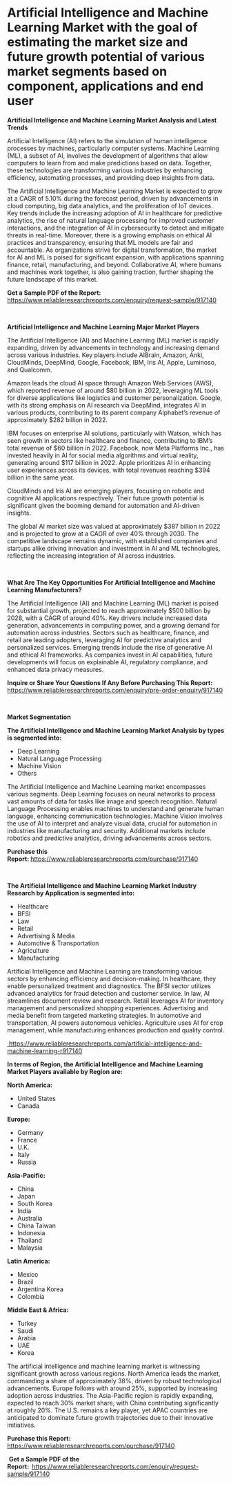 <p><h1>Artificial Intelligence and Machine Learning Market with the goal of estimating the market size and future growth potential of various market segments based on component, applications and end user</h1></p><p><strong>Artificial Intelligence and Machine Learning Market Analysis and Latest Trends</strong></p>
<p><p>Artificial Intelligence (AI) refers to the simulation of human intelligence processes by machines, particularly computer systems. Machine Learning (ML), a subset of AI, involves the development of algorithms that allow computers to learn from and make predictions based on data. Together, these technologies are transforming various industries by enhancing efficiency, automating processes, and providing deep insights from data.</p><p>The Artificial Intelligence and Machine Learning Market is expected to grow at a CAGR of 5.10% during the forecast period, driven by advancements in cloud computing, big data analytics, and the proliferation of IoT devices. Key trends include the increasing adoption of AI in healthcare for predictive analytics, the rise of natural language processing for improved customer interactions, and the integration of AI in cybersecurity to detect and mitigate threats in real-time. Moreover, there is a growing emphasis on ethical AI practices and transparency, ensuring that ML models are fair and accountable. As organizations strive for digital transformation, the market for AI and ML is poised for significant expansion, with applications spanning finance, retail, manufacturing, and beyond. Collaborative AI, where humans and machines work together, is also gaining traction, further shaping the future landscape of this market.</p></p>
<p><strong>Get a Sample PDF of the Report:&nbsp;</strong> <a href="https://www.reliableresearchreports.com/enquiry/request-sample/917140?utm_campaign=3029&utm_medium=2&utm_source=Github&utm_content=ia&utm_term=16042025&utm_id=artificial-intelligence-and-machine-learning">https://www.reliableresearchreports.com/enquiry/request-sample/917140</a></p>
<p>&nbsp;</p>
<p><strong>Artificial Intelligence and Machine Learning Major Market Players</strong></p>
<p><p>The Artificial Intelligence (AI) and Machine Learning (ML) market is rapidly expanding, driven by advancements in technology and increasing demand across various industries. Key players include AIBrain, Amazon, Anki, CloudMinds, DeepMind, Google, Facebook, IBM, Iris AI, Apple, Luminoso, and Qualcomm. </p><p>Amazon leads the cloud AI space through Amazon Web Services (AWS), which reported revenue of around $80 billion in 2022, leveraging ML tools for diverse applications like logistics and customer personalization. Google, with its strong emphasis on AI research via DeepMind, integrates AI in various products, contributing to its parent company Alphabet’s revenue of approximately $282 billion in 2022.</p><p>IBM focuses on enterprise AI solutions, particularly with Watson, which has seen growth in sectors like healthcare and finance, contributing to IBM’s total revenue of $60 billion in 2022. Facebook, now Meta Platforms Inc., has invested heavily in AI for social media algorithms and virtual reality, generating around $117 billion in 2022. Apple prioritizes AI in enhancing user experiences across its devices, with total revenues reaching $394 billion in the same year.</p><p>CloudMinds and Iris AI are emerging players, focusing on robotic and cognitive AI applications respectively. Their future growth potential is significant given the booming demand for automation and AI-driven insights.</p><p>The global AI market size was valued at approximately $387 billion in 2022 and is projected to grow at a CAGR of over 40% through 2030. The competitive landscape remains dynamic, with established companies and startups alike driving innovation and investment in AI and ML technologies, reflecting the increasing integration of AI across industries.</p></p>
<p>&nbsp;</p>
<p><strong>What Are The Key Opportunities For Artificial Intelligence and Machine Learning Manufacturers?</strong></p>
<p><p>The Artificial Intelligence (AI) and Machine Learning (ML) market is poised for substantial growth, projected to reach approximately $500 billion by 2028, with a CAGR of around 40%. Key drivers include increased data generation, advancements in computing power, and a growing demand for automation across industries. Sectors such as healthcare, finance, and retail are leading adopters, leveraging AI for predictive analytics and personalized services. Emerging trends include the rise of generative AI and ethical AI frameworks. As companies invest in AI capabilities, future developments will focus on explainable AI, regulatory compliance, and enhanced data privacy measures.</p></p>
<p><strong>Inquire or Share Your Questions If Any Before Purchasing This Report:</strong> <a href="https://www.reliableresearchreports.com/enquiry/pre-order-enquiry/917140?utm_campaign=3029&utm_medium=2&utm_source=Github&utm_content=ia&utm_term=16042025&utm_id=artificial-intelligence-and-machine-learning">https://www.reliableresearchreports.com/enquiry/pre-order-enquiry/917140</a></p>
<p>&nbsp;</p>
<p><strong>Market Segmentation</strong></p>
<p><strong>The Artificial Intelligence and Machine Learning Market Analysis by types is segmented into:</strong></p>
<p><ul><li>Deep Learning</li><li>Natural Language Processing</li><li>Machine Vision</li><li>Others</li></ul></p>
<p><p>The Artificial Intelligence and Machine Learning market encompasses various segments. Deep Learning focuses on neural networks to process vast amounts of data for tasks like image and speech recognition. Natural Language Processing enables machines to understand and generate human language, enhancing communication technologies. Machine Vision involves the use of AI to interpret and analyze visual data, crucial for automation in industries like manufacturing and security. Additional markets include robotics and predictive analytics, driving advancements across sectors.</p></p>
<p><strong>Purchase this Report:&nbsp;</strong><a href="https://www.reliableresearchreports.com/purchase/917140?utm_campaign=3029&utm_medium=2&utm_source=Github&utm_content=ia&utm_term=16042025&utm_id=artificial-intelligence-and-machine-learning">https://www.reliableresearchreports.com/purchase/917140</a></p>
<p>&nbsp;</p>
<p><strong>The Artificial Intelligence and Machine Learning Market Industry Research by Application is segmented into:</strong></p>
<p><ul><li>Healthcare</li><li>BFSI</li><li>Law</li><li>Retail</li><li>Advertising & Media</li><li>Automotive & Transportation</li><li>Agriculture</li><li>Manufacturing</li></ul></p>
<p><p>Artificial Intelligence and Machine Learning are transforming various sectors by enhancing efficiency and decision-making. In healthcare, they enable personalized treatment and diagnostics. The BFSI sector utilizes advanced analytics for fraud detection and customer service. In law, AI streamlines document review and research. Retail leverages AI for inventory management and personalized shopping experiences. Advertising and media benefit from targeted marketing strategies. In automotive and transportation, AI powers autonomous vehicles. Agriculture uses AI for crop management, while manufacturing enhances production and quality control.</p></p>
<p><a href="https://www.reliableresearchreports.com/artificial-intelligence-and-machine-learning-r917140?utm_campaign=3029&utm_medium=2&utm_source=Github&utm_content=ia&utm_term=16042025&utm_id=artificial-intelligence-and-machine-learning">&nbsp;https://www.reliableresearchreports.com/artificial-intelligence-and-machine-learning-r917140</a></p>
<p><strong>In terms of Region, the Artificial Intelligence and Machine Learning Market Players available by Region are:</strong></p>
<p>
    <p> <strong> North America: </strong>
        <ul>
            <li>United States</li>
            <li>Canada</li>
        </ul>
        </p> 
    <p> <strong> Europe: </strong>
        <ul>
            <li>Germany</li>
            <li>France</li>
            <li>U.K.</li>
            <li>Italy</li>
            <li>Russia</li>
        </ul>
        </p> 
    <p> <strong> Asia-Pacific: </strong>
        <ul>
            <li>China</li>
            <li>Japan</li>
            <li>South Korea</li>
            <li>India</li>
            <li>Australia</li>
            <li>China Taiwan</li>
            <li>Indonesia</li>
            <li>Thailand</li>
            <li>Malaysia</li>
        </ul>
        </p> 
    <p> <strong> Latin America: </strong>
        <ul>
            <li>Mexico</li>
            <li>Brazil</li>
            <li>Argentina Korea</li>
            <li>Colombia</li>
        </ul>
        </p> 
    <p> <strong> Middle East & Africa: </strong>
        <ul>
            <li>Turkey</li>
            <li>Saudi</li>
            <li>Arabia</li>
            <li>UAE</li>
            <li>Korea</li>
        </ul>
    </p>
    </p>
<p><p>The artificial intelligence and machine learning market is witnessing significant growth across various regions. North America leads the market, commanding a share of approximately 38%, driven by robust technological advancements. Europe follows with around 25%, supported by increasing adoption across industries. The Asia-Pacific region is rapidly expanding, expected to reach 30% market share, with China contributing significantly at roughly 20%. The U.S. remains a key player, yet APAC countries are anticipated to dominate future growth trajectories due to their innovative initiatives.</p></p>
<p><strong>Purchase this Report: </strong><a href="https://www.reliableresearchreports.com/purchase/917140?utm_campaign=3029&utm_medium=2&utm_source=Github&utm_content=ia&utm_term=16042025&utm_id=artificial-intelligence-and-machine-learning">https://www.reliableresearchreports.com/purchase/917140</a></p>
<p>&nbsp;<strong>Get a Sample PDF of the Report:&nbsp;&nbsp;</strong><a href="https://www.reliableresearchreports.com/enquiry/request-sample/917140?utm_campaign=3029&utm_medium=2&utm_source=Github&utm_content=ia&utm_term=16042025&utm_id=artificial-intelligence-and-machine-learning">https://www.reliableresearchreports.com/enquiry/request-sample/917140</a></p>
<p><strong></strong></p>
<p><p></p><p></p><p></p></p>
